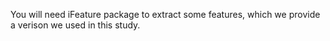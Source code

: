 You will need iFeature package to extract some features, which we provide a verison we used in this study.

